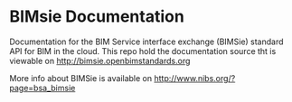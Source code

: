 BIMsie Documentation
======

Documentation for the BIM Service interface exchange (BIMSie) standard API for BIM in the cloud.
This repo hold the documentation source tht is viewable on http://bimsie.openbimstandards.org

More info about BIMSie is available on http://www.nibs.org/?page=bsa_bimsie
